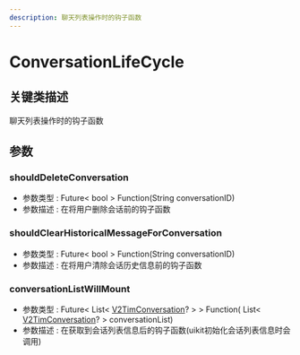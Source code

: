 ```yaml
---
description: 聊天列表操作时的钩子函数
---
```


# ConversationLifeCycle

## 关键类描述

聊天列表操作时的钩子函数

## 参数

### shouldDeleteConversation

* 参数类型 : Future< bool > Function(String conversationID)
* 参数描述 : 在将用户删除会话前的钩子函数

### shouldClearHistoricalMessageForConversation

* 参数类型 : Future< bool > Function(String conversationID)
* 参数描述 : 在将用户清除会话历史信息前的钩子函数

### conversationListWillMount

* 参数类型 : Future< List< [V2TimConversation](../../api/keyClass/message/v2timconversation.md)? > > Function( List< [V2TimConversation](../../api/keyClass/message/v2timconversation.md)? > conversationList)
* 参数描述 : 在获取到会话列表信息后的钩子函数(uikit初始化会话列表信息时会调用)
